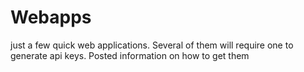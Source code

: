 # Webapps
just a few quick web applications.
Several of them will require one to generate api keys. Posted information on how to get them

